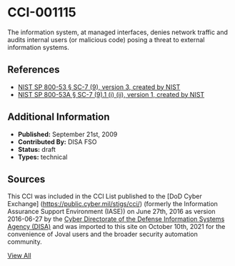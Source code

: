 # CCI-001115

The information system, at managed interfaces, denies network traffic and audits internal users (or malicious code) posing a threat to external information systems.

## References ##

* [NIST SP 800-53 § SC-7 (9), version 3, created by NIST](http://csrc.nist.gov/publications/PubsSPs.html)
* [NIST SP 800-53A § SC-7 (9).1 (i) (ii), version 1, created by NIST](http://csrc.nist.gov/publications/PubsSPs.html)


## Additional Information ##

* **Published:** September 21st, 2009
* **Contributed By:** DISA FSO
* **Status:** draft
* **Types:** technical

## Sources ##

This CCI was included in the CCI List published to the [DoD Cyber Exchange]
(https://public.cyber.mil/stigs/cci/) (formerly the Information Assurance Support Environment
(IASE)) on June 27th, 2016 as version 2016-06-27 by the [Cyber Directorate of the Defense 
Information Systems Agency (DISA)](https://public.cyber.mil/about-cyber/) and was imported to 
this site on October 10th, 2021 for the convenience of Joval users and the broader security automation community.

[View All](../README.md)

